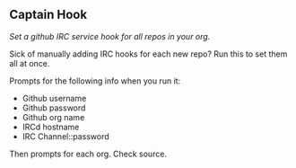 ## Captain Hook

*Set a github IRC service hook for all repos in your org.*

Sick of manually adding IRC hooks for each new repo? Run this to set
them all at once.

Prompts for the following info when you run it:
* Github username
* Github password
* Github org name
* IRCd hostname
* IRC Channel::password

Then prompts for each org. Check source.
